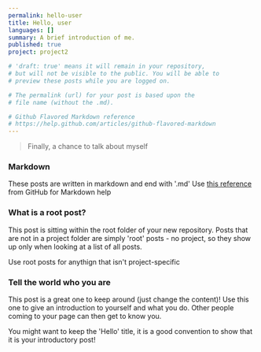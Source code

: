 ```yaml
---
permalink: hello-user
title: Hello, user
languages: []
summary: A brief introduction of me.
published: true
project: project2 

# 'draft: true' means it will remain in your repository,
# but will not be visible to the public. You will be able to
# preview these posts while you are logged on. 

# The permalink (url) for your post is based upon the
# file name (without the .md).

# Github Flavored Markdown reference
# https://help.github.com/articles/github-flavored-markdown
---
```


> Finally, a chance to talk about myself

### Markdown

These posts are written in markdown and end with '.md'
Use [this reference](https://help.github.com/articles/github-flavored-markdown) from GitHub for Markdown help

### What is a root post?

This post is sitting within the root folder of your new repository. Posts that are not in a project folder are simply 'root' posts - no project, so they show up only when looking at a list of all posts.

Use root posts for anythign that isn't project-specific

### Tell the world who you are

This post is a great one to keep around (just change the content)! Use this one to give an introduction to yourself and what you do. Other people coming to your page can then get to know you.

You might want to keep the 'Hello' title, it is a good convention to show that it is your introductory post!

